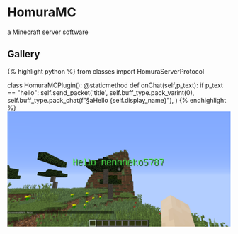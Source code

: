 # HomuraMC
a Minecraft server software
## Gallery
{% highlight python %}
from classes import HomuraServerProtocol

class HomuraMCPlugin():
	@staticmethod
	def onChat(self,p_text):
		if p_text == "hello":
			self.send_packet('title',
					self.buff_type.pack_varint(0),
					self.buff_type.pack_chat(f"§aHello {self.display_name}"),
				)
{% endhighlight %}
<a href="./screenshots/2023-12-10_11.23.12.png" data-lightbox="group"><img src="./screenshots/2023-12-10_11.23.12.png"></a>